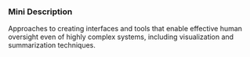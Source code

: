 ### Mini Description

Approaches to creating interfaces and tools that enable effective human oversight even of highly complex systems, including visualization and summarization techniques.
